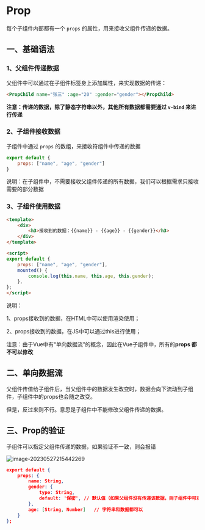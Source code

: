 # Prop

每个子组件内部都有一个 `props` 的属性，用来接收父组件传递的数据。

## 一、基础语法

### 1、父组件传递数据

父组件中可以通过在子组件标签身上添加属性，来实现数据的传递：

```html
<PropChild name="张三" :age="20" :gender="gender"></PropChild>
```

**注意：传递的数据，除了静态字符串以外，其他所有数据都需要通过 `v-bind` 来进行传递**

### 2、子组件接收数据

子组件中通过 `props` 的数组，来接收符组件中传递的数据

```js
export default {
    props: ["name", "age", "gender"]
}
```

说明：在子组件中，不需要接收父组件传递的所有数据，我们可以根据需求只接收需要的部分数据

### 3、子组件使用数据

```html
<template>
    <div>
        <h3>接收到的数据：{{name}} - {{age}} - {{gender}}</h3>
    </div>
</template>

<script>
export default {
    props: ["name", "age", "gender"],
    mounted() {
        console.log(this.name, this.age, this.gender);
    },
};
</script>
```

说明：

1、props接收到的数据，在HTML中可以使用渲染使用；

2、props接收到的数据，在JS中可以通过this进行使用；

注意：由于Vue中有“单向数据流”的概念，因此在Vue子组件中，所有的**props 都不可以修改**

## 二、单向数据流

父组件传值给子组件后，当父组件中的数据发生改变时，数据会向下流动到子组件，子组件中的props也会随之改变。

但是，反过来则不行。意思是子组件中不能修改父组件传递的数据。

## 三、Prop的验证

子组件可以指定父组件传递的数据，如果验证不一致，则会报错

![image-20230527215442269](C:\Users\zxm\AppData\Roaming\Typora\typora-user-images\image-20230527215442269.png)

```json
export default {
    props: {
        name: String,
        gender: {
            type: String,
            default: '保密', // 默认值（如果父组件没有传递该数据，则子组件中可以使用默认值）
        },
        age: [String, Number]	// 字符串和数据都可以
    }
};
```

